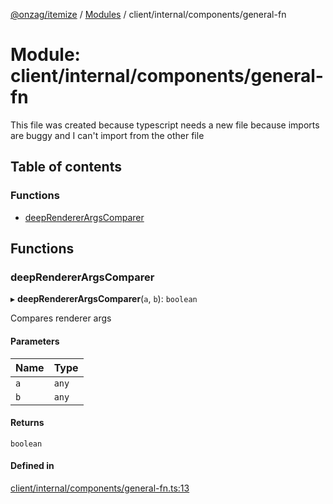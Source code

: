 [@onzag/itemize](../README.md) / [Modules](../modules.md) / client/internal/components/general-fn

# Module: client/internal/components/general-fn

This file was created because typescript needs a new file because
imports are buggy and I can't import from the other file

## Table of contents

### Functions

- [deepRendererArgsComparer](client_internal_components_general_fn.md#deeprendererargscomparer)

## Functions

### deepRendererArgsComparer

▸ **deepRendererArgsComparer**(`a`, `b`): `boolean`

Compares renderer args

#### Parameters

| Name | Type |
| :------ | :------ |
| `a` | `any` |
| `b` | `any` |

#### Returns

`boolean`

#### Defined in

[client/internal/components/general-fn.ts:13](https://github.com/onzag/itemize/blob/f2f29986/client/internal/components/general-fn.ts#L13)
